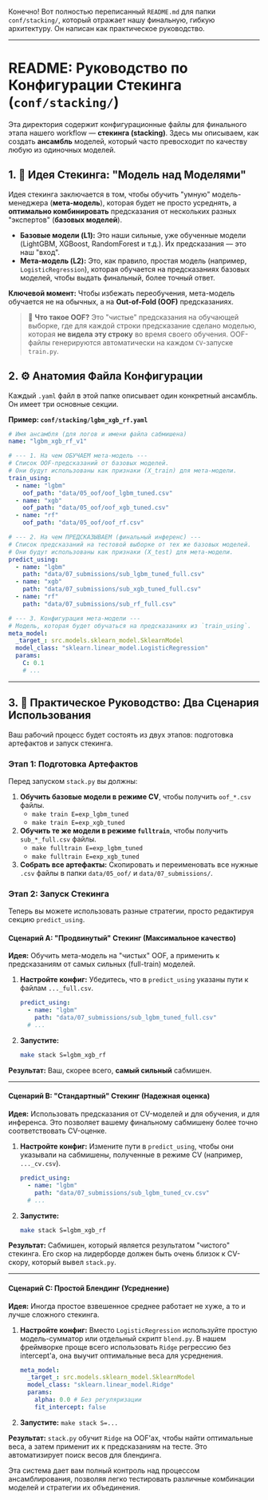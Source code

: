 Конечно! Вот полностью переписанный `README.md` для папки `conf/stacking/`, который отражает нашу финальную, гибкую архитектуру. Он написан как практическое руководство.

---

# README: Руководство по Конфигурации Стекинга (`conf/stacking/`)

Эта директория содержит конфигурационные файлы для финального этапа нашего workflow — **стекинга (stacking)**. Здесь мы описываем, как создать **ансамбль** моделей, который часто превосходит по качеству любую из одиночных моделей.

## 1. 🎯 Идея Стекинга: "Модель над Моделями"

Идея стекинга заключается в том, чтобы обучить "умную" модель-менеджера (**мета-модель**), которая будет не просто усреднять, а **оптимально комбинировать** предсказания от нескольких разных "экспертов" (**базовых моделей**).

*   **Базовые модели (L1):** Это наши сильные, уже обученные модели (LightGBM, XGBoost, RandomForest и т.д.). Их предсказания — это наш "вход".
*   **Мета-модель (L2):** Это, как правило, простая модель (например, `LogisticRegression`), которая обучается на предсказаниях базовых моделей, чтобы выдать финальный, более точный ответ.

**Ключевой момент:** Чтобы избежать переобучения, мета-модель обучается не на обычных, а на **Out-of-Fold (OOF)** предсказаниях.

> 📖 **Что такое OOF?** Это "чистые" предсказания на обучающей выборке, где для каждой строки предсказание сделано моделью, которая **не видела эту строку** во время своего обучения. OOF-файлы генерируются автоматически на каждом `CV`-запуске `train.py`.

## 2. ⚙️ Анатомия Файла Конфигурации

Каждый `.yaml` файл в этой папке описывает один конкретный ансамбль. Он имеет три основные секции.

**Пример: `conf/stacking/lgbm_xgb_rf.yaml`**
```yaml
# Имя ансамбля (для логов и имени файла сабмишена)
name: "lgbm_xgb_rf_v1"

# --- 1. На чем ОБУЧАЕМ мета-модель ---
# Список OOF-предсказаний от базовых моделей.
# Они будут использованы как признаки (X_train) для мета-модели.
train_using:
  - name: "lgbm"
    oof_path: "data/05_oof/oof_lgbm_tuned.csv"
  - name: "xgb"
    oof_path: "data/05_oof/oof_xgb_tuned.csv"
  - name: "rf"
    oof_path: "data/05_oof/oof_rf.csv"

# --- 2. На чем ПРЕДСКАЗЫВАЕМ (финальный инференс) ---
# Список предсказаний на тестовой выборке от тех же базовых моделей.
# Они будут использованы как признаки (X_test) для мета-модели.
predict_using:
  - name: "lgbm"
    path: "data/07_submissions/sub_lgbm_tuned_full.csv"
  - name: "xgb"
    path: "data/07_submissions/sub_xgb_tuned_full.csv"
  - name: "rf"
    path: "data/07_submissions/sub_rf_full.csv"

# --- 3. Конфигурация мета-модели ---
# Модель, которая будет обучаться на предсказаниях из `train_using`.
meta_model:
  _target_: src.models.sklearn_model.SklearnModel
  model_class: "sklearn.linear_model.LogisticRegression"
  params:
    C: 0.1
    # ...
```

---

## 3. 🚀 Практическое Руководство: Два Сценария Использования

Ваш рабочий процесс будет состоять из двух этапов: подготовка артефактов и запуск стекинга.

### **Этап 1: Подготовка Артефактов**

Перед запуском `stack.py` вы должны:
1.  **Обучить базовые модели в режиме CV**, чтобы получить `oof_*.csv` файлы.
    *   `make train E=exp_lgbm_tuned`
    *   `make train E=exp_xgb_tuned`
2.  **Обучить те же модели в режиме `fulltrain`**, чтобы получить `sub_*_full.csv` файлы.
    *   `make fulltrain E=exp_lgbm_tuned`
    *   `make fulltrain E=exp_xgb_tuned`
3.  **Собрать все артефакты:** Скопировать и переименовать все нужные `.csv` файлы в папки `data/05_oof/` и `data/07_submissions/`.

### **Этап 2: Запуск Стекинга**

Теперь вы можете использовать разные стратегии, просто редактируя секцию `predict_using`.

#### **Сценарий A: "Продвинутый" Стекинг (Максимальное качество)**

**Идея:** Обучить мета-модель на "чистых" OOF, а применить к предсказаниям от самых сильных (full-train) моделей.

1.  **Настройте конфиг:** Убедитесь, что в `predict_using` указаны пути к файлам `..._full.csv`.
    ```yaml
    predict_using:
      - name: "lgbm"
        path: "data/07_submissions/sub_lgbm_tuned_full.csv"
      # ...
    ```
2.  **Запустите:**
    ```bash
    make stack S=lgbm_xgb_rf
    ```
**Результат:** Ваш, скорее всего, **самый сильный** сабмишен.

---

#### **Сценарий B: "Стандартный" Стекинг (Надежная оценка)**

**Идея:** Использовать предсказания от CV-моделей и для обучения, и для инференса. Это позволяет вашему финальному сабмишену более точно соответствовать CV-оценке.

1.  **Настройте конфиг:** Измените пути в `predict_using`, чтобы они указывали на сабмишены, полученные в режиме CV (например, `..._cv.csv`).
    ```yaml
    predict_using:
      - name: "lgbm"
        path: "data/07_submissions/sub_lgbm_tuned_cv.csv"
      # ...
    ```
2.  **Запустите:**
    ```bash
    make stack S=lgbm_xgb_rf
    ```
**Результат:** Сабмишен, который является результатом "чистого" стекинга. Его скор на лидерборде должен быть очень близок к CV-скору, который вывел `stack.py`.

---

#### **Сценарий C: Простой Блендинг (Усреднение)**

**Идея:** Иногда простое взвешенное среднее работает не хуже, а то и лучше сложного стекинга.

1.  **Настройте конфиг:** Вместо `LogisticRegression` используйте простую модель-сумматор или отдельный скрипт `blend.py`. В нашем фреймворке проще всего использовать `Ridge` регрессию без intercept'а, она выучит оптимальные веса для усреднения.
    ```yaml
    meta_model:
      _target_: src.models.sklearn_model.SklearnModel
      model_class: "sklearn.linear_model.Ridge"
      params:
        alpha: 0.0 # Без регуляризации
        fit_intercept: false
    ```
2.  **Запустите:** `make stack S=...`

**Результат:** `stack.py` обучит `Ridge` на OOF'ах, чтобы найти оптимальные веса, а затем применит их к предсказаниям на тесте. Это автоматизирует поиск весов для блендинга.

Эта система дает вам полный контроль над процессом ансамблирования, позволяя легко тестировать различные комбинации моделей и стратегии их объединения.